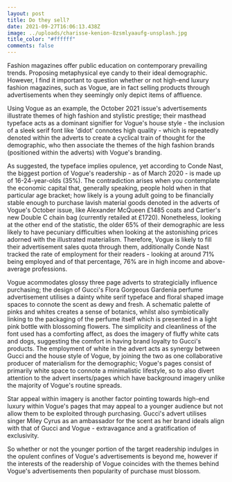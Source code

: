 ```yaml
---
layout: post
title: Do they sell?
date: 2021-09-27T16:06:13.438Z
image: ../uploads/charisse-kenion-8zsmlyaaufg-unsplash.jpg
title_color: "#ffffff"
comments: false
---
```

Fashion magazines offer public education on contemporary prevailing trends. Proposing metaphysical eye candy to their ideal demographic. However, I find it important to question whether or not high-end luxury fashion magazines, such as Vogue, are in fact selling products through advertisements when they seemingly only depict items of affluence. 

Using Vogue as an example, the October 2021 issue's advertisements illustrate themes of high fashion and stylistic prestige; their masthead typeface acts as a dominant signifier for Vogue's house style - the inclusion of a sleek serif font like 'didot' connotes high quality - which is repeatedly denoted within the adverts to create a cyclical train of thought for the demographic, who then associate the themes of the high fashion brands (positioned within the adverts) with Vogue's branding.

As suggested, the typeface implies opulence, yet according to Conde Nast, the biggest portion of Vogue's readership - as of March 2020 - is made up of 16-24-year-olds (35%). The contradiction arises when you contemplate the economic capital that, generally speaking, people hold when in that particular age bracket; how likely is a young adult going to be financially stable enough to purchase lavish material goods denoted in the adverts of Vogue's October issue, like Alexander McQueen £1485 coats and Cartier's new Double C chain bag (currently retailed at £1720). Nonetheless, looking at the other end of the statistic, the older 65% of their demographic are less likely to have pecuniary difficulties when looking at the astonishing prices adorned with the illustrated materialism. Therefore, Vogue is likely to fill their advertisement sales quota through them, additionally Conde Nast tracked the rate of employment for their readers - looking at around 71% being employed and of that percentage, 76% are in high income and above-average professions. 

Vogue acommodates glossy three page adverts to strategicially influence purchasing; the design of Gucci's Flora Gorgeous Gardenia perfume advertisement utilises a dainty white serif typeface and floral shaped image spaces to connote the scent as dewy and fresh. A schematic palette of pinks and whites creates a sense of botanics, whilst also symbiotically linking to the packaging of the perfume itself which is presented in a light pink bottle with blossoming flowers. The simplicity and cleanliness of the font used has a comforting affect, as does the imagery of fluffy white cats and dogs, suggesting the comfort in having brand loyalty to Gucci's products. The employment of white in the advert acts as synergy between Gucci and the house style of Vogue, by joining the two as one collaborative producer of materialism for the demographic; Vogue's pages consist of primarily white space to connote a minimalistic lifestyle, so to also divert attention to the advert inserts/pages which have background imagery unlike the majority of Vogue's routine spreads. 

Star appeal within imagery is another factor pointing towards high-end luxury within Vogue's pages that may appeal to a younger audience but not allow them to be exploited through purchasing. Gucci's advert utilises singer Miley Cyrus as an ambassador for the scent as her brand ideals align with that of Gucci and Vogue - extravagance and a gratification of exclusivity. 

So whether or not the younger portion of the target readership indulges in the opulent confines of Vogue's advertisements is beyond me, however if the interests of the readership of Vogue coincides with the themes behind Vogue's advertisements then popularity of purchase must blossom.